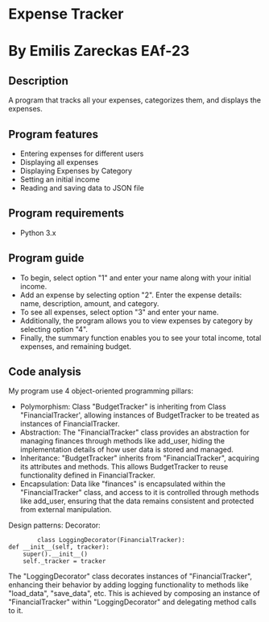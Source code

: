 # Expense Tracker
# By Emilis Zareckas EAf-23
## Description
A program that tracks all your expenses, categorizes them, and displays the expenses.

## Program features
- Entering expenses for different users
- Displaying all expenses 
- Displaying Expenses by Category
- Setting an initial income
- Reading and saving data to JSON file

## Program requirements
- Python 3.x

## Program guide
- To begin, select option "1" and enter your name along with your initial income.
- Add an expense by selecting option "2". Enter the expense details: name, description, amount, and category.
- To see all expenses, select option "3" and enter your name.
- Additionally, the program allows you to view expenses by category by selecting option "4".
- Finally, the summary function enables you to see your total income, total expenses, and remaining budget.

## Code analysis
My program use 4 object-oriented programming pillars:
- Polymorphism: Class "BudgetTracker" is inheriting from Class "FinancialTracker', allowing instances of BudgetTracker to be treated as instances of FinancialTracker.
- Abstraction: The "FinancialTracker" class provides an abstraction for managing finances through methods like add_user, hiding the implementation details of how user data is stored and managed.
- Inheritance: "BudgetTracker" inherits from "FinancialTracker", acquiring its attributes and methods. This allows BudgetTracker to reuse functionality defined in FinancialTracker.
- Encapsulation: Data like "finances" is encapsulated within the "FinancialTracker" class, and access to it is controlled through methods like add_user, ensuring that the data remains consistent and protected from external manipulation.

Design patterns:
Decorator:

            class LoggingDecorator(FinancialTracker):
    def __init__(self, tracker):
        super().__init__()
        self._tracker = tracker
The "LoggingDecorator" class decorates instances of "FinancialTracker", enhancing their behavior by adding logging functionality to methods like "load_data", "save_data", etc. This is achieved by composing an instance of "FinancialTracker" within "LoggingDecorator" and delegating method calls to it.


